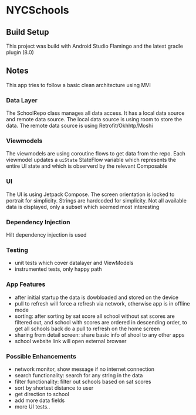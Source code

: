 # NYCSchools

## Build Setup

This project was build with Android Studio Flamingo and the latest gradle plugin (8.0)

## Notes

This app tries to follow a basic clean architecture using MVI

### Data Layer

The SchoolRepo class manages all data access. It has a local data source and remote data source.
The local data source is using room to store the data. The remote data source is using
Retrofit/Okhhtp/Moshi

### Viewmodels

The viewmodels are using coroutine flows to get data from the repo. Each viewmodel updates
a `uiState` StateFlow variable which represents the entire UI state and
which is observerd by the relevant Composable

### UI

The UI is using Jetpack Compose. The screen orientation is locked to portrait for simplicity.
Strings are hardcoded for simplicity. Not all available data is displayed, only a subset which
seemed most interesting

### Dependency Injection

Hilt dependency injection is used

### Testing

- unit tests which cover datalayer and ViewModels
- instrumented tests, only happy path

### App Features

- after initial startup the data is dowbloaded and stored on the device
- pull to refresh will force a refresh via network, otherwise app is in offline mode
- sorting: after sorting by sat score all school without sat scores are filtered out, and school
  with scores are ordered in descending order,
  to get all schools back do a pull to refresh on the home screen
- sharing from detail screen: share basic info of shool to any other apps
- school website link will open external browser

### Possible Enhancements

- network monitor, show message if no internet connection
- search functionality: search for any string in the data
- filter functionality: filter out schools based on sat scores
- sort by shortest distance to user
- get direction to school
- add more data fields
- more UI tests..

